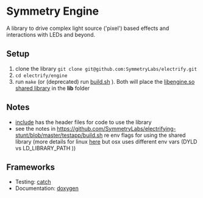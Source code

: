 Symmetry Engine
===============

A library to drive complex light source ('pixel') based effects and interactions with LEDs and beyond.

Setup
-----
1. clone the library `git clone git@github.com:SymmetryLabs/electrify.git`
2. `cd electrify/engine`
3. run `make` (or (deprecated) run [build.sh](https://github.com/SymmetryLabs/electrifying-stunt/blob/master/engine/build.sh) ). Both will place the [libengine.so shared library](http://en.wikipedia.org/wiki/Dynamic_loading) in the **lib** folder

Notes
-----
* [include](https://github.com/SymmetryLabs/electrifying-stunt/tree/master/engine/include) has the header files for code to use the library
* see the notes in https://github.com/SymmetryLabs/electrifying-stunt/blob/master/testapp/build.sh re env flags for using the shared library (more details for linux [here](http://www.cprogramming.com/tutorial/shared-libraries-linux-gcc.html) but osx uses different env vars (DYLD vs LD_LIBRARY_PATH ))

Frameworks
-----
* Testing: [catch](https://github.com/philsquared/Catch)
* Documentation: [doxygen](http://www.stack.nl/~dimitri/doxygen/)

